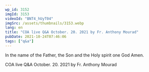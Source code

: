 ```yaml
---
wp_id: 3152
imgId: 3153
videoId: "BNT4_hUyT04"
imgSrc: /assets/thumbnails/3153.webp
lang: en
title: "COA live Q&A October. 20. 2021 by Fr. Anthony Mourad"
pubDate: 2021-10-24T07:46:06
tags: ["q&a"]
---
```


<p>In the name of the Father, the Son and the Holy spirit one God Amen.</p>
<p>COA live Q&amp;A October. 20. 2021 by Fr. Anthony Mourad</p>
